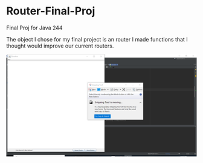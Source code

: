 # Router-Final-Proj
Final Proj for Java 244

The object I chose for my final project is an router I made functions that I thought would improve our current routers.

![ScreenShot](https://github.com/ShadanR/Router-Final-Proj/blob/master/JavaSS.png)
